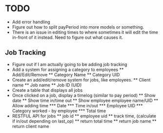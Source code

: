 # TODO #
* Add error handling
* Figure out how to split payPeriod into more models or something.
* There is an issue in editing times to where sometimes it will edit the time in-front of it instead. Need to figure out what causes it.

## Job Tracking ##
* Figure out if I am actually going to be adding job tracking
* Add a system for assigning a category to employees
** Add/Edit/Remove
** Category Name
** Category UID
* Create an add/edit/remove system for jobs, like employees.
** Client name
** Job name
** Job ID (UID)
* Create a table that displays all jobs
* Once clicked on a job, display a timelog (similar to pay period)
** Show date
** Show time in/time out
** Show employee employee name/UID
** Allow adding time
*** Date
*** Time in/out
*** Employee UID
*** Category worked - by employee
*** Total time
* RESTFUL API for jobs
** job id
** employee uid
** track time, (calculate if in/out depending on last_op)
** return total time
** return job name
** return client name